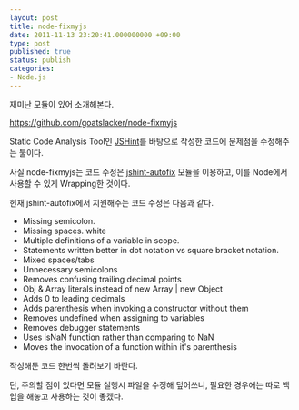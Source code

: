```yaml
---
layout: post
title: node-fixmyjs
date: 2011-11-13 23:20:41.000000000 +09:00
type: post
published: true
status: publish
categories:
- Node.js
---
```


재미난 모듈이 있어 소개해본다.

https://github.com/goatslacker/node-fixmyjs

Static Code Analysis Tool인 [JSHint](https://github.com/goatslacker/jshint)를 바탕으로 작성한 코드에 문제점을 수정해주는 툴이다.

사실 node-fixmyjs는 코드 수정은 [jshint-autofix](https://github.com/goatslacker/jshint-autofix) 모듈을 이용하고, 이를 Node에서 사용할 수 있게 Wrapping한 것이다.

현재 jshint-autofix에서 지원해주는 코드 수정은 다음과 같다.

- Missing semicolon.
- Missing spaces. white
- Multiple definitions of a variable in scope.
- Statements written better in dot notation vs square bracket notation.
- Mixed spaces/tabs
- Unnecessary semicolons
- Removes confusing trailing decimal points
- Obj & Array literals instead of new Array | new Object
- Adds 0 to leading decimals
- Adds parenthesis when invoking a constructor without them
- Removes undefined when assigning to variables
- Removes debugger statements
- Uses isNaN function rather than comparing to NaN
- Moves the invocation of a function within it's parenthesis

작성해둔 코드 한번씩 돌려보기 바란다.

단, 주의할 점이 있다면 모듈 실행시 파일을 수정해 덮어쓰니, 필요한 경우에는 따로 백업을 해놓고 사용하는 것이 좋겠다.
